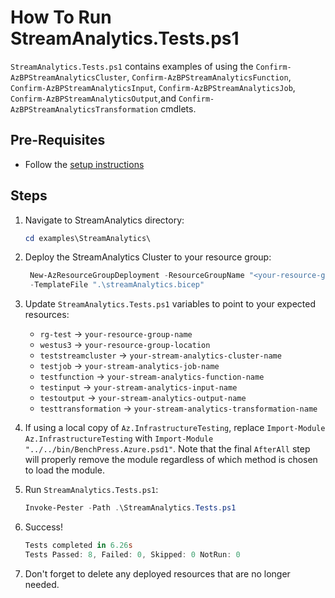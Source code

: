 # How To Run StreamAnalytics.Tests.ps1

`StreamAnalytics.Tests.ps1` contains examples of using the `Confirm-AzBPStreamAnalyticsCluster`,
`Confirm-AzBPStreamAnalyticsFunction`, `Confirm-AzBPStreamAnalyticsInput`, `Confirm-AzBPStreamAnalyticsJob`,
`Confirm-AzBPStreamAnalyticsOutput`,and `Confirm-AzBPStreamAnalyticsTransformation` cmdlets.

## Pre-Requisites

- Follow the [setup instructions](../README.md)

## Steps

1. Navigate to StreamAnalytics directory:

   ```Powershell
   cd examples\StreamAnalytics\
   ```

1. Deploy the StreamAnalytics Cluster to your resource group:

   ```Powershell
    New-AzResourceGroupDeployment -ResourceGroupName "<your-resource-group-name>"`
    -TemplateFile ".\streamAnalytics.bicep"
   ```

1. Update `StreamAnalytics.Tests.ps1` variables to point to your expected resources:

   - `rg-test`            -> `your-resource-group-name`
   - `westus3`            -> `your-resource-group-location`
   - `teststreamcluster`  -> `your-stream-analytics-cluster-name`
   - `testjob`            -> `your-stream-analytics-job-name`
   - `testfunction`       -> `your-stream-analytics-function-name`
   - `testinput`          -> `your-stream-analytics-input-name`
   - `testoutput`         -> `your-stream-analytics-output-name`
   - `testtransformation` -> `your-stream-analytics-transformation-name`

1. If using a local copy of `Az.InfrastructureTesting`, replace `Import-Module Az.InfrastructureTesting` with
`Import-Module "../../bin/BenchPress.Azure.psd1"`. Note that the final `AfterAll` step will properly remove the module
regardless of which method is chosen to load the module.

1. Run `StreamAnalytics.Tests.ps1`:

   ```Powershell
   Invoke-Pester -Path .\StreamAnalytics.Tests.ps1
   ```

1. Success!

   ```Powershell
   Tests completed in 6.26s
   Tests Passed: 8, Failed: 0, Skipped: 0 NotRun: 0
   ```

1. Don't forget to delete any deployed resources that are no longer needed.
